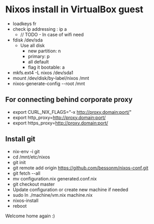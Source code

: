 # Nixos install in VirtualBox guest

* loadkeys fr
* check ip addressing : ip a
  * // TODO - In case of wifi need
* fdisk /dev/sda
  * Use all disk
    * new partition: n
    * primary: p
    * all default
    * flag it bootable: a
* mkfs.ext4 -L nixos /dev/sda1
* mount /dev/disk/by-label/nixos /mnt
* nixos-generate-config --root /mnt

## For connecting behind corporate proxy
* export CURL_NIX_FLAGS="-x http://proxy.domain:port/"
* export http_proxy=http://proxy.domain:port/
* export https_proxy=http://proxy.domain:port/

## Install git
* nix-env -i git
* cd /mnt/etc/nixos
* git init
* git remote add origin https://github.com/bessonm/nixos-conf.git
* git fetch --all
* mv configuration.nix generated.conf.nix
* git checkout master
* Update configuration or create new machine if needed
* sudo ln ./machine/vm.nix machine.nix
* nixos-install
* reboot

Welcome home again :)
